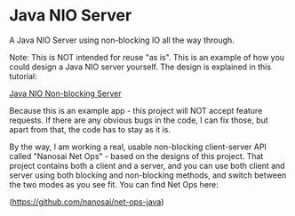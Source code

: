 # Java NIO Server
A Java NIO Server using non-blocking IO all the way through.

Note:
This is NOT intended for reuse "as is". This is an example of how you could design a Java NIO server yourself.
The design is explained in this tutorial:

[Java NIO Non-blocking Server](http://tutorials.jenkov.com/java-nio/non-blocking-server.html)


Because this is an example app - this project will NOT accept feature requests. If there are any obvious bugs in the code, I can fix those, but apart from that, the code has to stay as it is.

By the way, I am working a real, usable non-blocking client-server API called "Nanosai Net Ops" - based on the designs of this project.
That project contains both a client and a server, and you can use both client and server using both blocking and non-blocking methods,
and switch between the two modes as you see fit. You can find Net Ops here:

(https://github.com/nanosai/net-ops-java)


